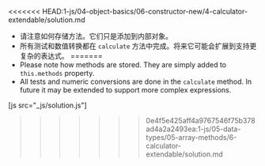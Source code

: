 
<<<<<<< HEAD:1-js/04-object-basics/06-constructor-new/4-calculator-extendable/solution.md
- 请注意如何存储方法。它们只是添加到内部对象。
- 所有测试和数值转换都在 `calculate` 方法中完成。将来它可能会扩展到支持更复杂的表达式。
=======
- Please note how methods are stored. They are simply added to `this.methods` property.
- All tests and numeric conversions are done in the `calculate` method. In future it may be extended to support more complex expressions.

[js src="_js/solution.js"]
>>>>>>> 0e4f5e425aff4a9767546f75b378ad4a2a2493ea:1-js/05-data-types/05-array-methods/6-calculator-extendable/solution.md
